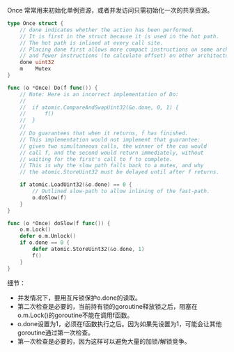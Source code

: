 Once 常常用来初始化单例资源，或者并发访问只需初始化一次的共享资源。

```go
type Once struct {
	// done indicates whether the action has been performed.
	// It is first in the struct because it is used in the hot path.
	// The hot path is inlined at every call site.
	// Placing done first allows more compact instructions on some architectures (amd64/386),
	// and fewer instructions (to calculate offset) on other architectures.
	done uint32
	m    Mutex
}

func (o *Once) Do(f func()) {
	// Note: Here is an incorrect implementation of Do:
	//
	//	if atomic.CompareAndSwapUint32(&o.done, 0, 1) {
	//		f()
	//	}
	//
	// Do guarantees that when it returns, f has finished.
	// This implementation would not implement that guarantee:
	// given two simultaneous calls, the winner of the cas would
	// call f, and the second would return immediately, without
	// waiting for the first's call to f to complete.
	// This is why the slow path falls back to a mutex, and why
	// the atomic.StoreUint32 must be delayed until after f returns.

	if atomic.LoadUint32(&o.done) == 0 {
		// Outlined slow-path to allow inlining of the fast-path.
		o.doSlow(f)
	}
}

func (o *Once) doSlow(f func()) {
	o.m.Lock()
	defer o.m.Unlock()
	if o.done == 0 {
		defer atomic.StoreUint32(&o.done, 1)
		f()
	}
}
```

细节：

- 并发情况下，要用互斥锁保护o.done的读取。
- 第二次检查是必要的，当前持有锁的goroutine释放锁之后，阻塞在o.m.Lock()的goroutine不能在调用f函数。
- o.done设置为1，必须在f函数执行之后。因为如果先设置为1，可能会让其他goroutine通过第一次检查。
- 第一次检查是必要的，因为这样可以避免大量的加锁/解锁竞争。